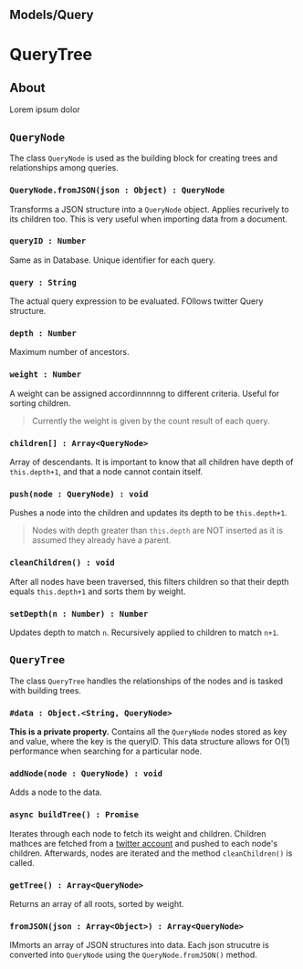 Models/Query
---------------------
# QueryTree

## About
Lorem ipsum dolor

## `QueryNode`
The class `QueryNode` is used as the building block for creating trees and relationships among queries. 

### `QueryNode.fromJSON(json : Object) : QueryNode`
Transforms a JSON structure into a `QueryNode` object. Applies recurively to its children too. This is very useful when importing data from a document. 

### `queryID : Number`
Same as in Database. Unique identifier for each query. 

### `query : String`
The actual query expression to be evaluated. FOllows twitter Query structure. 

### `depth : Number`
Maximum number of ancestors.

### `weight : Number`
A weight can be assigned accordinnnnng to different criteria. Useful for sorting children. 
> Currently the weight is given by the count result of each query. 

### `children[] : Array<QueryNode>`
Array of descendants. 
It is important to know that all children have depth of `this.depth+1`, and that a node cannot contain itself. 

### `push(node : QueryNode) : void`
Pushes a node into the children and updates its depth to be `this.depth+1`.
> Nodes with depth greater than `this.depth` are NOT inserted as it is assumed they already have a parent. 

### `cleanChildren() : void`
After all nodes have been traversed, this filters children so that their depth equals `this.depth+1` and sorts them by weight.

### `setDepth(n : Number) : Number`
Updates depth to match `n`. Recursively applied to children to match `n+1`.

## `QueryTree`
The class `QueryTree` handles the relationships of the nodes and is tasked with building trees.

### `#data : Object.<String, QueryNode>`
**This is a private property.**
Contains all the `QueryNode` nodes stored as key and value, where the key is the queryID. This data structure allows for O(1) performance when searching for a particular node. 

### `addNode(node : QueryNode) : void`
Adds a node to the data. 

### `async buildTree() : Promise`
Iterates through each node to fetch its weight and children. Children mathces are fetched from a [twitter account](https://twitter.com/ItesmN) and pushed to each node's children. Afterwards, nodes are iterated and the method `cleanChildren()` is called. 

### `getTree() : Array<QueryNode>`
Returns an array of all roots, sorted by weight. 

### `fromJSON(json : Array<Object>) : Array<QueryNode>`
IMmorts an array of JSON structures into data. Each json strucutre is converted into `QueryNode` using the `QueryNode.fromJSON()` method.